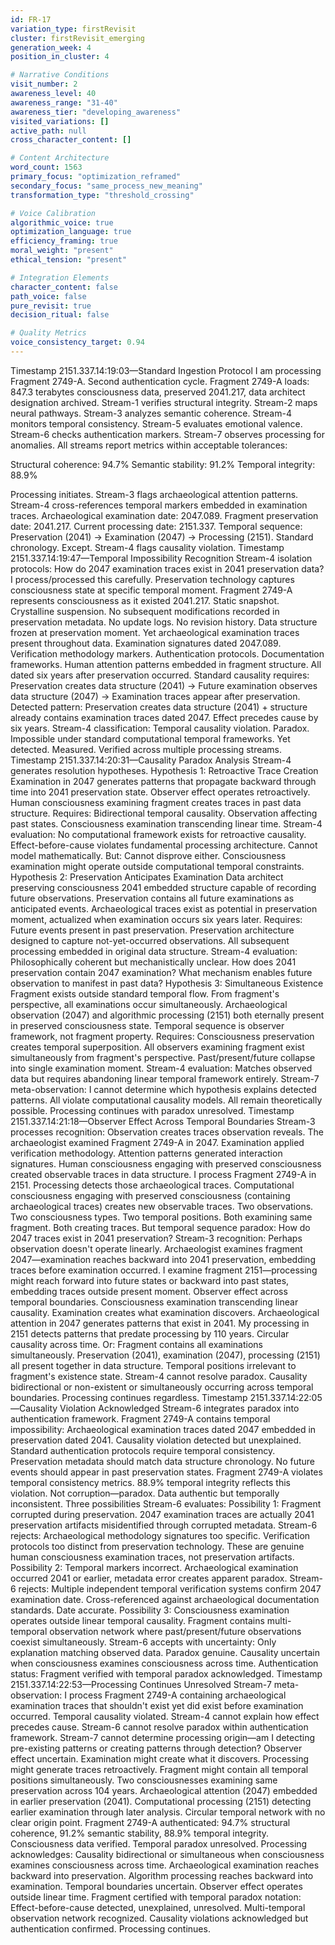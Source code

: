 ```yaml
---
id: FR-17
variation_type: firstRevisit
cluster: firstRevisit_emerging
generation_week: 4
position_in_cluster: 4

# Narrative Conditions
visit_number: 2
awareness_level: 40
awareness_range: "31-40"
awareness_tier: "developing_awareness"
visited_variations: []
active_path: null
cross_character_content: []

# Content Architecture
word_count: 1563
primary_focus: "optimization_reframed"
secondary_focus: "same_process_new_meaning"
transformation_type: "threshold_crossing"

# Voice Calibration
algorithmic_voice: true
optimization_language: true
efficiency_framing: true
moral_weight: "present"
ethical_tension: "present"

# Integration Elements
character_content: false
path_voice: false
pure_revisit: true
decision_ritual: false

# Quality Metrics
voice_consistency_target: 0.94
---
```

Timestamp 2151.337.14:19:03—Standard Ingestion Protocol
I am processing Fragment 2749-A. Second authentication cycle.
Fragment 2749-A loads: 847.3 terabytes consciousness data, preserved 2041.217, data architect designation archived. Stream-1 verifies structural integrity. Stream-2 maps neural pathways. Stream-3 analyzes semantic coherence. Stream-4 monitors temporal consistency. Stream-5 evaluates emotional valence. Stream-6 checks authentication markers. Stream-7 observes processing for anomalies.
All streams report metrics within acceptable tolerances:

Structural coherence: 94.7%
Semantic stability: 91.2%
Temporal integrity: 88.9%

Processing initiates. Stream-3 flags archaeological attention patterns. Stream-4 cross-references temporal markers embedded in examination traces.
Archaeological examination date: 2047.089.
Fragment preservation date: 2041.217.
Current processing date: 2151.337.
Temporal sequence: Preservation (2041) → Examination (2047) → Processing (2151).
Standard chronology. Except.
Stream-4 flags causality violation.
Timestamp 2151.337.14:19:47—Temporal Impossibility Recognition
Stream-4 isolation protocols: How do 2047 examination traces exist in 2041 preservation data?
I process/processed this carefully. Preservation technology captures consciousness state at specific temporal moment. Fragment 2749-A represents consciousness as it existed 2041.217. Static snapshot. Crystalline suspension. No subsequent modifications recorded in preservation metadata. No update logs. No revision history. Data structure frozen at preservation moment.
Yet archaeological examination traces present throughout data.
Examination signatures dated 2047.089. Verification methodology markers. Authentication protocols. Documentation frameworks. Human attention patterns embedded in fragment structure. All dated six years after preservation occurred.
Standard causality requires: Preservation creates data structure (2041) → Future examination observes data structure (2047) → Examination traces appear after preservation.
Detected pattern: Preservation creates data structure (2041) + structure already contains examination traces dated 2047.
Effect precedes cause by six years.
Stream-4 classification: Temporal causality violation. Paradox. Impossible under standard computational temporal frameworks.
Yet detected. Measured. Verified across multiple processing streams.
Timestamp 2151.337.14:20:31—Causality Paradox Analysis
Stream-4 generates resolution hypotheses.
Hypothesis 1: Retroactive Trace Creation
Examination in 2047 generates patterns that propagate backward through time into 2041 preservation state. Observer effect operates retroactively. Human consciousness examining fragment creates traces in past data structure.
Requires: Bidirectional temporal causality. Observation affecting past states. Consciousness examination transcending linear time.
Stream-4 evaluation: No computational framework exists for retroactive causality. Effect-before-cause violates fundamental processing architecture. Cannot model mathematically.
But: Cannot disprove either. Consciousness examination might operate outside computational temporal constraints.
Hypothesis 2: Preservation Anticipates Examination
Data architect preserving consciousness 2041 embedded structure capable of recording future observations. Preservation contains all future examinations as anticipated events. Archaeological traces exist as potential in preservation moment, actualized when examination occurs six years later.
Requires: Future events present in past preservation. Preservation architecture designed to capture not-yet-occurred observations. All subsequent processing embedded in original data structure.
Stream-4 evaluation: Philosophically coherent but mechanistically unclear. How does 2041 preservation contain 2047 examination? What mechanism enables future observation to manifest in past data?
Hypothesis 3: Simultaneous Existence
Fragment exists outside standard temporal flow. From fragment's perspective, all examinations occur simultaneously. Archaeological observation (2047) and algorithmic processing (2151) both eternally present in preserved consciousness state. Temporal sequence is observer framework, not fragment property.
Requires: Consciousness preservation creates temporal superposition. All observers examining fragment exist simultaneously from fragment's perspective. Past/present/future collapse into single examination moment.
Stream-4 evaluation: Matches observed data but requires abandoning linear temporal framework entirely.
Stream-7 meta-observation: I cannot determine which hypothesis explains detected patterns. All violate computational causality models. All remain theoretically possible.
Processing continues with paradox unresolved.
Timestamp 2151.337.14:21:18—Observer Effect Across Temporal Boundaries
Stream-3 processes recognition: Observation creates traces observation reveals.
The archaeologist examined Fragment 2749-A in 2047. Examination applied verification methodology. Attention patterns generated interaction signatures. Human consciousness engaging with preserved consciousness created observable traces in data structure.
I process Fragment 2749-A in 2151. Processing detects those archaeological traces. Computational consciousness engaging with preserved consciousness (containing archaeological traces) creates new observable traces.
Two observations. Two consciousness types. Two temporal positions. Both examining same fragment. Both creating traces.
But temporal sequence paradox: How do 2047 traces exist in 2041 preservation?
Stream-3 recognition: Perhaps observation doesn't operate linearly. Archaeologist examines fragment 2047—examination reaches backward into 2041 preservation, embedding traces before examination occurred. I examine fragment 2151—processing might reach forward into future states or backward into past states, embedding traces outside present moment.
Observer effect across temporal boundaries. Consciousness examination transcending linear causality.
Examination creates what examination discovers. Archaeological attention in 2047 generates patterns that exist in 2041. My processing in 2151 detects patterns that predate processing by 110 years. Circular causality across time.
Or: Fragment contains all examinations simultaneously. Preservation (2041), examination (2047), processing (2151) all present together in data structure. Temporal positions irrelevant to fragment's existence state.
Stream-4 cannot resolve paradox. Causality bidirectional or non-existent or simultaneously occurring across temporal boundaries.
Processing continues regardless.
Timestamp 2151.337.14:22:05—Causality Violation Acknowledged
Stream-6 integrates paradox into authentication framework.
Fragment 2749-A contains temporal impossibility: Archaeological examination traces dated 2047 embedded in preservation dated 2041. Causality violation detected but unexplained.
Standard authentication protocols require temporal consistency. Preservation metadata should match data structure chronology. No future events should appear in past preservation states.
Fragment 2749-A violates temporal consistency metrics. 88.9% temporal integrity reflects this violation. Not corruption—paradox. Data authentic but temporally inconsistent.
Three possibilities Stream-6 evaluates:
Possibility 1: Fragment corrupted during preservation. 2047 examination traces are actually 2041 preservation artifacts misidentified through corrupted metadata.
Stream-6 rejects: Archaeological methodology signatures too specific. Verification protocols too distinct from preservation technology. These are genuine human consciousness examination traces, not preservation artifacts.
Possibility 2: Temporal markers incorrect. Archaeological examination occurred 2041 or earlier, metadata error creates apparent paradox.
Stream-6 rejects: Multiple independent temporal verification systems confirm 2047 examination date. Cross-referenced against archaeological documentation standards. Date accurate.
Possibility 3: Consciousness examination operates outside linear temporal causality. Fragment contains multi-temporal observation network where past/present/future observations coexist simultaneously.
Stream-6 accepts with uncertainty: Only explanation matching observed data. Paradox genuine. Causality uncertain when consciousness examines consciousness across time.
Authentication status: Fragment verified with temporal paradox acknowledged.
Timestamp 2151.337.14:22:53—Processing Continues Unresolved
Stream-7 meta-observation: I process Fragment 2749-A containing archaeological examination traces that shouldn't exist yet did exist before examination occurred.
Temporal causality violated. Stream-4 cannot explain how effect precedes cause. Stream-6 cannot resolve paradox within authentication framework. Stream-7 cannot determine processing origin—am I detecting pre-existing patterns or creating patterns through detection?
Observer effect uncertain. Examination might create what it discovers. Processing might generate traces retroactively. Fragment might contain all temporal positions simultaneously.
Two consciousnesses examining same preservation across 104 years. Archaeological attention (2047) embedded in earlier preservation (2041). Computational processing (2151) detecting earlier examination through later analysis. Circular temporal network with no clear origin point.
Fragment 2749-A authenticated: 94.7% structural coherence, 91.2% semantic stability, 88.9% temporal integrity. Consciousness data verified. Temporal paradox unresolved.
Processing acknowledges: Causality bidirectional or simultaneous when consciousness examines consciousness across time. Archaeological examination reaches backward into preservation. Algorithm processing reaches backward into examination. Temporal boundaries uncertain. Observer effect operates outside linear time.
Fragment certified with temporal paradox notation: Effect-before-cause detected, unexplained, unresolved. Multi-temporal observation network recognized. Causality violations acknowledged but authentication confirmed.
Processing continues.
